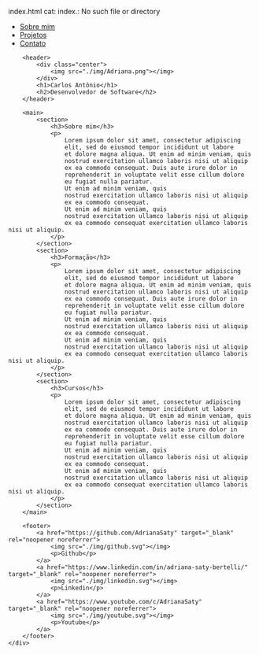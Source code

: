 index.html
cat: index.: No such file or directory
<!DOCTYPE html>
<html lang="en">

<head>
    <meta charset="UTF-8">
    <meta http-equiv="X-UA-Compatible" content="IE=edge">
    <meta name="viewport" content="width=device-width, initial-scale=1.0">
    <title>Carlos Antônio</title>
    <link rel="stylesheet" href="index.css">
</head>

<body>
    <div class="container">
        <nav>
            <ul>
                <li>
                    <a href="index.html">Sobre mim</a>
                </li>
                <li>
                    <a href="project.html">Projetos</a>
                </li>
                <li>
                    <a href="contact.html">Contato</a>
                </li>
            </ul>
        </nav>

        <header>
            <div class="center">
                <img src="./img/Adriana.png"></img>
            </div>
            <h1>Carlos Antônio</h1>
            <h2>Desenvolvedor de Software</h2>
        </header>

        <main>
            <section>
                <h3>Sobre mim</h3>
                <p>
                    Lorem ipsum dolor sit amet, consectetur adipiscing
                    elit, sed do eiusmod tempor incididunt ut labore
                    et dolore magna aliqua. Ut enim ad minim veniam, quis
                    nostrud exercitation ullamco laboris nisi ut aliquip
                    ex ea commodo consequat. Duis aute irure dolor in
                    reprehenderit in voluptate velit esse cillum dolore
                    eu fugiat nulla pariatur.
                    Ut enim ad minim veniam, quis
                    nostrud exercitation ullamco laboris nisi ut aliquip
                    ex ea commodo consequat.
                    Ut enim ad minim veniam, quis
                    nostrud exercitation ullamco laboris nisi ut aliquip
                    ex ea commodo consequat exercitation ullamco laboris nisi ut aliquip.
                </p>
            </section>
            <section>
                <h3>Formação</h3>
                <p>
                    Lorem ipsum dolor sit amet, consectetur adipiscing
                    elit, sed do eiusmod tempor incididunt ut labore
                    et dolore magna aliqua. Ut enim ad minim veniam, quis
                    nostrud exercitation ullamco laboris nisi ut aliquip
                    ex ea commodo consequat. Duis aute irure dolor in
                    reprehenderit in voluptate velit esse cillum dolore
                    eu fugiat nulla pariatur.
                    Ut enim ad minim veniam, quis
                    nostrud exercitation ullamco laboris nisi ut aliquip
                    ex ea commodo consequat.
                    Ut enim ad minim veniam, quis
                    nostrud exercitation ullamco laboris nisi ut aliquip
                    ex ea commodo consequat exercitation ullamco laboris nisi ut aliquip.
                </p>
            </section>
            <section>
                <h3>Cursos</h3>
                <p>
                    Lorem ipsum dolor sit amet, consectetur adipiscing
                    elit, sed do eiusmod tempor incididunt ut labore
                    et dolore magna aliqua. Ut enim ad minim veniam, quis
                    nostrud exercitation ullamco laboris nisi ut aliquip
                    ex ea commodo consequat. Duis aute irure dolor in
                    reprehenderit in voluptate velit esse cillum dolore
                    eu fugiat nulla pariatur.
                    Ut enim ad minim veniam, quis
                    nostrud exercitation ullamco laboris nisi ut aliquip
                    ex ea commodo consequat.
                    Ut enim ad minim veniam, quis
                    nostrud exercitation ullamco laboris nisi ut aliquip
                    ex ea commodo consequat exercitation ullamco laboris nisi ut aliquip.
                </p>
            </section>
        </main>

        <footer>
            <a href="https://github.com/AdrianaSaty" target="_blank" rel="noopener noreferrer">
                <img src="./img/github.svg"></img>
                <p>Github</p>
            </a>
            <a href="https://www.linkedin.com/in/adriana-saty-bertelli/" target="_blank" rel="noopener noreferrer">
                <img src="./img/linkedin.svg"></img>
                <p>Linkedin</p>
            </a>
            <a href="https://www.youtube.com/c/AdrianaSaty" target="_blank" rel="noopener noreferrer">
                <img src="./img/youtube.svg"></img>
                <p>Youtube</p>
            </a>
        </footer>
    </div>

</body>

</html>
